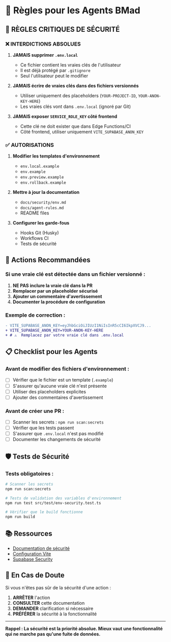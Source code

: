 # 🤖 Règles pour les Agents BMad

## 🚨 RÈGLES CRITIQUES DE SÉCURITÉ

### ❌ INTERDICTIONS ABSOLUES

1. **JAMAIS supprimer `.env.local`**
   - Ce fichier contient les vraies clés de l'utilisateur
   - Il est déjà protégé par `.gitignore`
   - Seul l'utilisateur peut le modifier

2. **JAMAIS écrire de vraies clés dans des fichiers versionnés**
   - Utiliser uniquement des placeholders (`YOUR-PROJECT-ID`, `YOUR-ANON-KEY-HERE`)
   - Les vraies clés vont dans `.env.local` (ignoré par Git)

3. **JAMAIS exposer `SERVICE_ROLE_KEY` côté frontend**
   - Cette clé ne doit exister que dans Edge Functions/CI
   - Côté frontend, utiliser uniquement `VITE_SUPABASE_ANON_KEY`

### ✅ AUTORISATIONS

1. **Modifier les templates d'environnement**
   - `env.local.example`
   - `env.example`
   - `env.preview.example`
   - `env.rollback.example`

2. **Mettre à jour la documentation**
   - `docs/security/env.md`
   - `docs/agent-rules.md`
   - README files

3. **Configurer les garde-fous**
   - Hooks Git (Husky)
   - Workflows CI
   - Tests de sécurité

## 🔧 Actions Recommandées

### Si une vraie clé est détectée dans un fichier versionné :

1. **NE PAS inclure la vraie clé dans la PR**
2. **Remplacer par un placeholder sécurisé**
3. **Ajouter un commentaire d'avertissement**
4. **Documenter la procédure de configuration**

### Exemple de correction :
```diff
- VITE_SUPABASE_ANON_KEY=eyJhbGciOiJIUzI1NiIsInR5cCI6IkpXVCJ9...
+ VITE_SUPABASE_ANON_KEY=YOUR-ANON-KEY-HERE
+ # ⚠️  Remplacez par votre vraie clé dans .env.local
```

## 📋 Checklist pour les Agents

### Avant de modifier des fichiers d'environnement :
- [ ] Vérifier que le fichier est un template (`.example`)
- [ ] S'assurer qu'aucune vraie clé n'est présente
- [ ] Utiliser des placeholders explicites
- [ ] Ajouter des commentaires d'avertissement

### Avant de créer une PR :
- [ ] Scanner les secrets : `npm run scan:secrets`
- [ ] Vérifier que les tests passent
- [ ] S'assurer que `.env.local` n'est pas modifié
- [ ] Documenter les changements de sécurité

## 🛡️ Tests de Sécurité

### Tests obligatoires :
```bash
# Scanner les secrets
npm run scan:secrets

# Tests de validation des variables d'environnement
npm run test src/test/env-security.test.ts

# Vérifier que le build fonctionne
npm run build
```

## 📚 Ressources

- [Documentation de sécurité](./security/env.md)
- [Configuration Vite](https://vitejs.dev/guide/env-and-mode.html)
- [Supabase Security](https://supabase.com/docs/guides/auth/row-level-security)

## 🚨 En Cas de Doute

Si vous n'êtes pas sûr de la sécurité d'une action :
1. **ARRÊTER** l'action
2. **CONSULTER** cette documentation
3. **DEMANDER** clarification si nécessaire
4. **PRÉFÉRER** la sécurité à la fonctionnalité

---

**Rappel : La sécurité est la priorité absolue. Mieux vaut une fonctionnalité qui ne marche pas qu'une fuite de données.**
